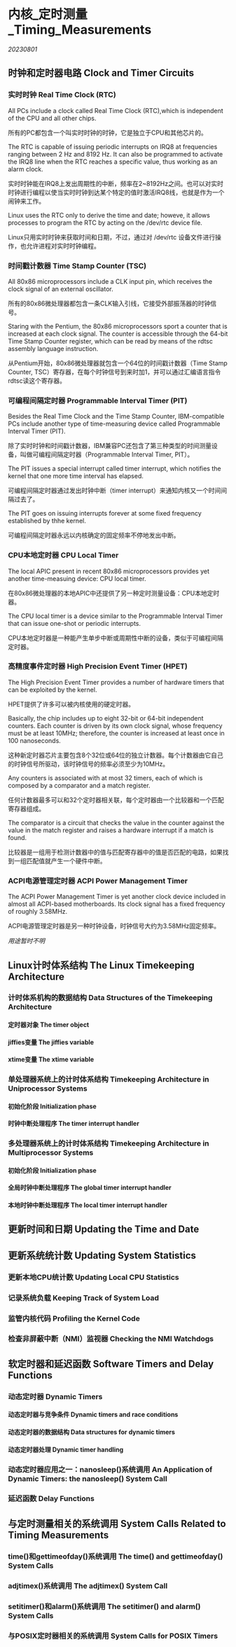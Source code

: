 ﻿# 内核_定时测量_Timing_Measurements  

*20230801*  

## 时钟和定时器电路 Clock and Timer Circuits

### 实时时钟 Real Time Clock (RTC)

All PCs include a clock called Real Time Clock (RTC),which is independent of the CPU and all other chips.

所有的PC都包含一个叫实时时钟的时钟，它是独立于CPU和其他芯片的。

The RTC is capable of issuing periodic interrupts on IRQ8 at frequencies ranging between 2 Hz and 8192 Hz. It can also be programmed to activate the IRQ8 line when the RTC reaches a specific value, thus working as an alarm clock.

实时时钟能在IRQ8上发出周期性的中断，频率在2~8192Hz之间。也可以对实时时钟进行编程以使当实时时钟到达某个特定的值时激活IRQ8线，也就是作为一个闹钟来工作。

Linux uses the RTC only to derive the time and date; howeve, it allows processes to program the RTC by acting on the /dev/rtc device file.

Linux只用实时时钟来获取时间和日期，不过，通过对 /dev/rtc 设备文件进行操作，也允许进程对实时时钟编程。

### 时间戳计数器 Time Stamp Counter (TSC)

All 80x86 microprocessors include a CLK input pin, which receives the clock signal of an external oscillator.

所有的80x86微处理器都包含一条CLK输入引线，它接受外部振荡器的时钟信号。

Staring with the Pentium, the 80x86 microprocessors sport a counter that is increased at each clock signal. The counter is accessible through the 64-bit Time Stamp Counter register, which can be read by means of the rdtsc assembly language instruction.

从Pentium开始，80x86微处理器就包含一个64位的时间戳计数器（Time Stamp Counter, TSC）寄存器，在每个时钟信号到来时加1，并可以通过汇编语言指令rdtsc读这个寄存器。

### 可编程间隔定时器 Programmable Interval Timer (PIT)

Besides the Real Time Clock and the Time Stamp Counter, IBM-compatible PCs include another type of time-measuring device called Programmable Interval Timer (PIT).

除了实时时钟和时间戳计数器，IBM兼容PC还包含了第三种类型的时间测量设备，叫做可编程间隔定时器（Programmable Interval Timer, PIT）。

The PIT issues a special interrupt called timer interrupt, which notifies the kernel that one more time interval has elapsed.

可编程间隔定时器通过发出时钟中断（timer interrupt）来通知内核又一个时间间隔过去了。

The PIT goes on issuing interrupts forever at some fixed frequency established by thhe kernel.

可编程间隔定时器永远以内核确定的固定频率不停地发出中断。

### CPU本地定时器 CPU Local Timer

The local APIC present in recent 80x86 microprocessors provides yet another time-measuing device: CPU local timer.

在80x86微处理器的本地APIC中还提供了另一种定时测量设备：CPU本地定时器。

The CPU local timer is a device similar to the Programmable Interval Timer that can issue one-shot or periodic interrupts.

CPU本地定时器是一种能产生单步中断或周期性中断的设备，类似于可编程间隔定时器。

### 高精度事件定时器 High Precision Event Timer (HPET)

The High Precision Event Timer provides a number of hardware timers that can be exploited by the kernel.

HPET提供了许多可以被内核使用的硬定时器。

Basically, the chip includes up to eight 32-bit or 64-bit independent counters. Each counter is driven by its own clock signal, whose frequency must be at least 10MHz; therefore, the counter is increased at least once in 100 nanoseconds.

这种新定时器芯片主要包含8个32位或64位的独立计数器。每个计数器由它自己的时钟信号所驱动，该时钟信号的频率必须至少为10MHz。

Any counters is associated with at most 32 timers, each of which is composed by a comparator and a match register.

任何计数器最多可以和32个定时器相关联，每个定时器由一个比较器和一个匹配寄存器组成。

The comparator is a circuit that checks the value in the counter against the value in the match register and raises a hardware interrupt if a match is found.

比较器是一组用于检测计数器中的值与匹配寄存器中的值是否匹配的电路，如果找到一组匹配值就产生一个硬件中断。

### ACPI电源管理定时器 ACPI Power Management Timer

The ACPI Power Management Timer is yet another clock device included in almost all ACPI-based motherboards. Its clock signal has a fixed frequency of roughly 3.58MHz.

ACPI电源管理定时器是另一种时钟设备，时钟信号大约为3.58MHz固定频率。

*用途暂时不明*

## Linux计时体系结构 The Linux Timekeeping Architecture

### 计时体系机构的数据结构 Data Structures of the Timekeeping Architecture

#### 定时器对象 The timer object

#### jiffies变量 The jiffies variable

#### xtime变量 The xtime variable

### 单处理器系统上的计时体系结构 Timekeeping Architecture in Uniprocessor Systems

#### 初始化阶段 Initialization phase

#### 时钟中断处理程序 The timer interrupt handler

### 多处理器系统上的计时体系结构 Timekeeping Architecture in Multiprocessor Systems

#### 初始化阶段 Initialization phase

#### 全局时钟中断处理程序 The global timer interrupt handler

#### 本地时钟中断处理程序 The local timer interrupt handler

## 更新时间和日期 Updating the Time and Date

## 更新系统统计数 Updating System Statistics

### 更新本地CPU统计数 Updating Local CPU Statistics

### 记录系统负载 Keeping Track of System Load

### 监管内核代码 Profiling the Kernel Code

### 检查非屏蔽中断（NMI）监视器 Checking the NMI Watchdogs

## 软定时器和延迟函数 Software Timers and Delay Functions

### 动态定时器 Dynamic Timers

#### 动态定时器与竞争条件 Dynamic timers and race conditions

#### 动态定时器的数据结构 Data structures for dynamic timers

#### 动态定时器处理 Dynamic timer handling

### 动态定时器应用之一：nanosleep()系统调用 An Application of Dynamic Timers: the nanosleep() System Call

### 延迟函数 Delay Functions

## 与定时测量相关的系统调用 System Calls Related to Timing Measurements

### time()和gettimeofday()系统调用 The time() and gettimeofday() System Calls

### adjtimex()系统调用 The adjtimex() System Call

### setitimer()和alarm()系统调用 The setitimer() and alarm() System Calls

### 与POSIX定时器相关的系统调用 System Calls for POSIX Timers



